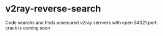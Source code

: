 # v2ray-reverse-search 
Code searchs and finds unsecured v2ray serrvers with open 54321 port.
crack is coming soon 
